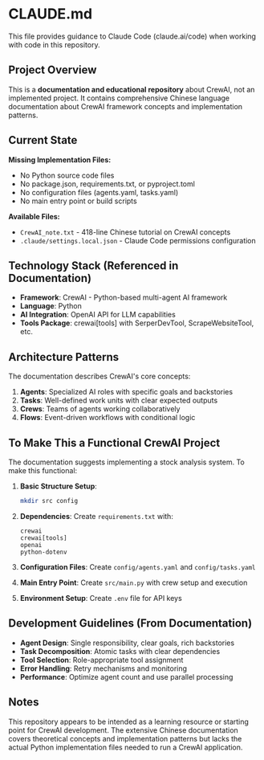 # CLAUDE.md

This file provides guidance to Claude Code (claude.ai/code) when working with code in this repository.

## Project Overview

This is a **documentation and educational repository** about CrewAI, not an implemented project. It contains comprehensive Chinese language documentation about CrewAI framework concepts and implementation patterns.

## Current State

**Missing Implementation Files:**
- No Python source code files
- No package.json, requirements.txt, or pyproject.toml
- No configuration files (agents.yaml, tasks.yaml)
- No main entry point or build scripts

**Available Files:**
- `CrewAI_note.txt` - 418-line Chinese tutorial on CrewAI concepts
- `.claude/settings.local.json` - Claude Code permissions configuration

## Technology Stack (Referenced in Documentation)

- **Framework**: CrewAI - Python-based multi-agent AI framework
- **Language**: Python
- **AI Integration**: OpenAI API for LLM capabilities
- **Tools Package**: crewai[tools] with SerperDevTool, ScrapeWebsiteTool, etc.

## Architecture Patterns

The documentation describes CrewAI's core concepts:

1. **Agents**: Specialized AI roles with specific goals and backstories
2. **Tasks**: Well-defined work units with clear expected outputs
3. **Crews**: Teams of agents working collaboratively
4. **Flows**: Event-driven workflows with conditional logic

## To Make This a Functional CrewAI Project

The documentation suggests implementing a stock analysis system. To make this functional:

1. **Basic Structure Setup**:
   ```bash
   mkdir src config
   ```

2. **Dependencies**: Create `requirements.txt` with:
   ```
   crewai
   crewai[tools]
   openai
   python-dotenv
   ```

3. **Configuration Files**: Create `config/agents.yaml` and `config/tasks.yaml`

4. **Main Entry Point**: Create `src/main.py` with crew setup and execution

5. **Environment Setup**: Create `.env` file for API keys

## Development Guidelines (From Documentation)

- **Agent Design**: Single responsibility, clear goals, rich backstories
- **Task Decomposition**: Atomic tasks with clear dependencies
- **Tool Selection**: Role-appropriate tool assignment
- **Error Handling**: Retry mechanisms and monitoring
- **Performance**: Optimize agent count and use parallel processing

## Notes

This repository appears to be intended as a learning resource or starting point for CrewAI development. The extensive Chinese documentation covers theoretical concepts and implementation patterns but lacks the actual Python implementation files needed to run a CrewAI application.